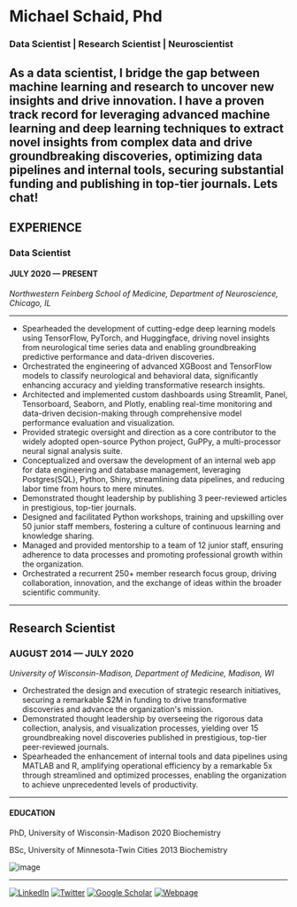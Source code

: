 # Michael Schaid, Phd
### Data Scientist | Research Scientist | Neuroscientist

As a data scientist, I bridge the gap between machine learning and research to uncover new insights and drive innovation. I have a proven track record for leveraging advanced machine learning and deep learning techniques to extract novel insights from complex data and drive groundbreaking discoveries, optimizing data pipelines and internal tools, securing substantial funding and publishing in top-tier journals. Lets chat!
----

## EXPERIENCE
### Data Scientist
#### JULY 2020 — PRESENT
*Northwestern Feinberg School of Medicine, Department of Neuroscience, Chicago, IL*

----
* Spearheaded the development of cutting-edge deep learning models using TensorFlow, PyTorch, and Huggingface, driving novel insights from neurological time series data and enabling groundbreaking predictive performance and data-driven discoveries. 
* Orchestrated the engineering of advanced XGBoost and TensorFlow models to classify neurological and behavioral data, significantly enhancing accuracy and yielding transformative research insights. 
* Architected and implemented custom dashboards using Streamlit, Panel, Tensorboard, Seaborn, and Plotly, enabling real-time monitoring and data-driven decision-making through comprehensive model performance evaluation and visualization. 
* Provided strategic oversight and direction as a core contributor to the widely adopted open-source Python project, GuPPy, a multi-processor neural signal analysis suite. 
* Conceptualized and oversaw the development of an internal web app for data engineering and database management, leveraging Postgres(SQL), Python, Shiny, streamlining data pipelines, and reducing labor time from hours to mere minutes. 
* Demonstrated thought leadership by publishing 3 peer-reviewed articles in prestigious, top-tier journals. 
* Designed and facilitated Python workshops, training and upskilling over 50 junior staff members, fostering a culture of continuous learning and knowledge sharing. 
* Managed and provided mentorship to a team of 12 junior staff, ensuring adherence to data processes and promoting professional growth within the organization. 
* Orchestrated a recurrent 250+ member research focus group, driving collaboration, innovation, and the exchange of ideas within the broader scientific community.
----
## Research Scientist
### AUGUST 2014 — JULY 2020
*University of Wisconsin-Madison, Department of Medicine,  Madison, WI*

* Orchestrated the design and execution of strategic research initiatives, securing a remarkable $2M in funding to drive transformative discoveries and advance the organization's mission. 
* Demonstrated thought leadership by overseeing the rigorous data collection, analysis, and visualization processes, yielding over 15 groundbreaking novel discoveries published in prestigious, top-tier peer-reviewed journals. 
* Spearheaded the enhancement of internal tools and data pipelines using MATLAB and R, amplifying operational efficiency by a remarkable 5x through streamlined and optimized processes, enabling the organization to achieve unprecedented levels of productivity.

----
#### EDUCATION
PhD, University of Wisconsin-Madison 2020
Biochemistry

BSc, University of Minnesota-Twin Cities 2013
Biochemistry


![image](https://github.com/Mschaid/Mschaid/assets/68658862/296f1687-64ac-4771-90c0-a1d2b1dabf5f)


____

[![LinkedIn](https://img.shields.io/badge/Linkedin-0072b1)](https://www.linkedin.com/in/michael-schaid-phd-bb328a41/)
[![Twitter](https://img.shields.io/badge/Twitter-00acee)](https://twitter.com/mike_schaid)
[![Google Scholar](https://img.shields.io/badge/Google%20Scholar-de5246)](https://scholar.google.com/citations?hl=en&user=yxboSJMAAAAJ&view_op=list_works&sortby=pubdate)
[![Webpage](https://img.shields.io/badge/My%20Website-008080)](https://mikeschaidphd.com/)
